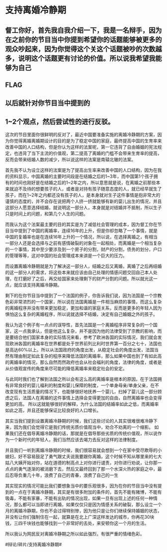 # 支持离婚冷静期
## 督工你好，首先我自我介绍一下，我是一名辩手，因为在之前你的节目当中你提到希望你的话题能够被更多的观众吵起来，因为你觉得这个关这个话题被吵的次数越多，说明这个话题更有讨论的价值。所以说我希望我能够为自己
## FLAG
## 以后就针对你节目当中提到的
## 1~2个观点，然后尝试性的进行反驳。

这次的节目里面你很鲜明的反对了，最近中国要准备实施的离婚冷静期的方案，因为你觉得离婚离婚期设计的目的是为了稳定中国的家庭，最终提高中国的生育率来改善中国的人口结构，但是你认为这样的法案呢，第一它违背了自由婚姻的宪法规定，也违背了当下主流的价值观，第二提高了离婚的门槛不会带来生育率的提高，反而会带来结婚人数的减少，所以说这样的法案是南辕北辙的法案。

首先我不认为设立这样的法案是为了提高出生率来改善中国的人口结构，因为在我的资料显示，中国离婚的主要时间段是在结婚之后的1~3年，而中国第1个孩子拥有的时间也刚好是在结婚之后的1~2年之内，所以意思就是说，在离婚之前那些本来就迫不及待的想要孩子的人，或者是对持有孩子随意态度的人，就已经早就生了孩子，而在1~2年之内都还没有孩子的人，是本身就对生子这件事情是抱非常大的谨慎的态度的，并不会存在说把两个人挤一挤就能够有新的婴儿出生的情况，并且这部分人愿意选择结婚，就说明这一部分人，本身就是对结婚并不抵制，所以生子只是时间上的问题，和第几个人生的问题。

而我认为这个法案最主要的目的其实是为了减低社会管理的成本，因为督工你在节目当中提到了中国的离婚率，连续16年的上升，但是你却忽略了一个事情，就是中国的复婚率也是在连续16年上升的一个情况，所以说，在选择离婚之，有相当一部分人还是会选择与之前有感情破裂的对象在一起相处，而离婚是一个相当复杂的一个事情，其中至少要涉及到一个房子的分割，财产的分割，债务的划分，户口的管理等等，这对中国的社会管理成本来讲是一个巨大的压力。

而设置离婚冷静期就是为了解决这一部分人，结婚之后又离婚，离婚了之后再结婚的这一部分人的需求，将这些本来就应该由自己处理的情感问题交回自己本人处理，在打磨好了之后，再交给国家来处理剩下的财产分割的问题。所以就光这一点，就应该支持离婚冷静期。


剩下的在你节目当中提到了一个法国的例子，你告诉我们说，因为法国是一个宗教色彩非常浓烈的一个国家，所以说在法国离婚是一件相当麻烦的事情，而这么复杂的离婚程序并没有带来更加稳定，更加和谐的家庭关系，反而是更多的年轻人因为惧怕这么复杂的离婚程序，所以说就选择不结婚，决定有自己婚姻之外的孩子。

我认为这个例子有一点点的误导性，首先法国是一个离婚程序非常复杂的一个国家，这一点我承认，但是他这么复杂，并不是因为他的法律受到了宗教的影响，而是要结合他们国家本身的实际情况来看，参考了欧洲各国的实际情况，我们就会发现欧洲各国的离婚率在世界都是处于世界前列比利时世界第一百分之七十，法国也是高达60%以上。所以从法国政府的角度出发，从稳定社会的角度出发，法国当然有理由制定如此复杂的程序来降低法国的离婚率，那么如果中国也到了有如此高的离婚率的情况，那么自然而然政府也会从社会福利的角度，法律的角度，或者是从价值观宣传的角度来尽可能的降低离婚率来稳定社会的安定。

与此同时我们也了解到法国之所以会有这么高的离婚率是根本的原因，在于法国拥有非常良好的婴儿福利的制度和婴儿保障的制度，一个单身母亲/单身父亲，在不改变现有生活质量的情况下，也能够很好地抚养一个婴儿，扫掉了婴儿这一部分顾虑之后，法国人在离婚的这件事情上选择会变得更加的自由，自然离婚率也会变得更加的高。
所以这就能够很好的解释，为什么法国的结婚率如此之低，而离婚率如此之高，并且还能够保证比较良好的人口增长。

其实当我们提到设置离婚冷静期的时候，我们这些讨论的人其实很难很难冷静下来，因为我们会觉得它是我们传统劣质价值观当中，劝合不劝离的一个缩影。
如果我们还在倡导离婚冷静期的话，那就是在倡导那些劣质的传统价值观，所以说作为一个新时代的年轻人，我们当然应该去竭力去反对这样的法律制度。

并且我们一听到离婚冷静期的时候，我们很容易就会想到一个在家中受尽欺辱的小媳妇，好不容易鼓足了勇气跟丈夫说我要跟你离婚，这个时候不知从哪里来的七大姑八大姨开始对你，站在道德的制高点上对你进行谴责，对你进行劝说，让你那一点点的勇气逐渐的被消磨下去，然后又最终回到了那一个水深火热的家庭之中，最后忍辱负重几十年，浪费了自己的青春，浪费了自己的一生

其实现实的情况可能比我们要想象当中的要乐观很多，因为在你的节目当中没有提到的一点在于离婚冷静期，其实是有很多附加的条件的，首先不能有赌博，不能有吸毒，不能有家暴，不能有出轨的情况出现，如果一旦有出现上述的任何一种情况，那么都可以当即进行离婚，如果仅仅只是因为情感关系的破裂，那么设立一个月的离婚冷静期，你也不会过得特别惨，因为他只是让你们继续保持婚姻的状态，并没有让你们强制住在一起，就算是在北上广深这样发达的城市，你再花30块钱，三四千块钱也能够找到一个非常好的去处，来安顿你这一个月的生活。

所以我认为网民反对离婚冷静期之所以如此强烈，有很严重的情绪色彩。








#辩论/碎片/支持离婚冷静期#